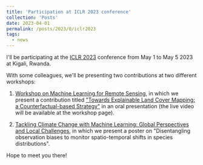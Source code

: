 ```yaml
---
title: 'Participation at ICLR 2023 conference'
collection: 'Posts'
date: 2023-04-01
permalink: /posts/2023/0/iclr2023
tags:
  - news
---
```


I'll be participating at the [ICLR 2023](https://iclr.cc/Conferences/2023) conference from May 1 to May 5 2023 at Kigali, Rwanda.

With some colleagues, we'll be presenting two contributions at two different workshops:

1) [Workshop on Machine Learning for Remote Sensing](https://iclr.cc/virtual/2023/workshop/12829), in which we present a contribution titled ["Towards Explainable Land Cover Mapping: a Counterfactual-based Strategy"](https://nasaharvest.github.io/ml-for-remote-sensing/iclr2023/) in an oral presentation (the live video will be available at the workshop page).

2) [Tackling Climate Change with Machine Learning: Global Perspectives and Local Challenges](https://iclr.cc/virtual/2023/workshop/12828), in which we present a poster on "Disentangling observation biases to monitor spatio-temporal shifts in species distributions".

Hope to meet you there!
